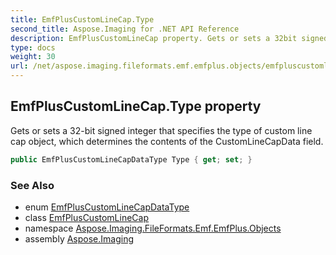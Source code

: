 ```yaml
---
title: EmfPlusCustomLineCap.Type
second_title: Aspose.Imaging for .NET API Reference
description: EmfPlusCustomLineCap property. Gets or sets a 32bit signed integer that specifies the type of custom line cap object which determines the contents of the CustomLineCapData field
type: docs
weight: 30
url: /net/aspose.imaging.fileformats.emf.emfplus.objects/emfpluscustomlinecap/type/
---
```

## EmfPlusCustomLineCap.Type property

Gets or sets a 32-bit signed integer that specifies the type of custom line cap object, which determines the contents of the CustomLineCapData field.

```csharp
public EmfPlusCustomLineCapDataType Type { get; set; }
```

### See Also

* enum [EmfPlusCustomLineCapDataType](../../../aspose.imaging.fileformats.emf.emfplus.consts/emfpluscustomlinecapdatatype/)
* class [EmfPlusCustomLineCap](../)
* namespace [Aspose.Imaging.FileFormats.Emf.EmfPlus.Objects](../../emfpluscustomlinecap/)
* assembly [Aspose.Imaging](../../../)


